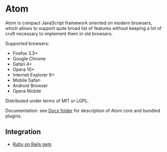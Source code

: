 Atom
====

Atom is compact JavaScript framework oriented on modern browsers, which allows
to support quite broad list of features without keeping a lot of cruft necessary
to implement them in old browsers.

Supported browsers:

* Firefox 3.5+
* Google Chrome
* Safari 4+
* Opera 10+
* Internet Explorer 9+
* Mobile Safari
* Android Browser
* Opera Mobile

Distributed under terms of MIT or LGPL.

Documentation: see [Docs folder](/master/Docs/En) for description of Atom core and bundled plugins.


## Integration

* [Ruby on Rails gem](https://github.com/tanraya/atomjs-rails)

